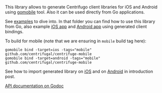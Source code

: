 This library allows to generate Centrifugo client libraries for iOS and Android using [gomobile](https://github.com/golang/mobile/) tool. Also it can be used directly from Go applications.

See [examples](https://github.com/centrifugal/centrifuge-mobile/tree/master/examples) to dive into. In that folder you can find how to use this library from Go, also example [iOS app](https://github.com/centrifugal/centrifuge-mobile/tree/master/examples/ios/CentrifugoIOS) and [Android app](https://github.com/centrifugal/centrifuge-mobile/tree/master/examples/android/CentrifugoAndroid) using generated client bindings.

To build for mobile (note that we are ensuring in `mobile` build tag here):

```
gomobile bind -target=ios -tags="mobile" github.com/centrifugal/centrifuge-mobile
gomobile bind -target=android -tags="mobile" github.com/centrifugal/centrifuge-mobile
```

See how to import generated library on [iOS](https://medium.com/@fzambia/going-mobile-adapting-centrifugo-go-websocket-client-to-be-used-for-ios-and-android-app-e72dc2736f01#adb8) and on [Android](https://medium.com/@fzambia/going-mobile-adapting-centrifugo-go-websocket-client-to-be-used-for-ios-and-android-app-e72dc2736f01#.fow320d0h) in introduction post.

[API documentation on Godoc](https://godoc.org/github.com/centrifugal/centrifuge-mobile)

